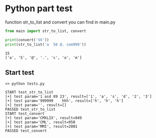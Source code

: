 # Python part test

function str_to_list and convert you can find in main.py

```python
from main import str_to_list, convert

print(convert('VX'))
print(str_to_list('a  56 @. com999'))
```
```console
15
['a', '5', '@', '.', 'c', 'o', 'm']
```


## Start test

```console
>> python tests.py

START test_str_to_list
[+] test param='1 asd 89 23', result=['1', 'a', 's', 'd', '2', '3']
[+] test param='999999    hhh', result=['h', 'h', 'h']
[+] test param='', result=[]
PASSED test_str_to_list
START test_convert
[+] test param='CMXLIX', result=949
[+] test param='CML', result=950
[+] test param='MMI', result=2001
PASSED test_convert

```
